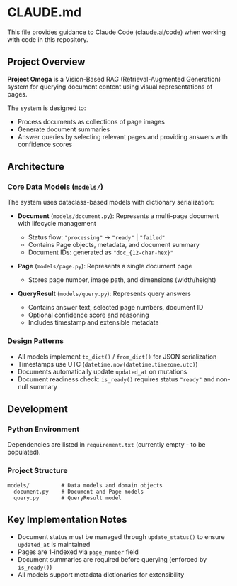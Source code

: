 # CLAUDE.md

This file provides guidance to Claude Code (claude.ai/code) when working with code in this repository.

## Project Overview

**Project Omega** is a Vision-Based RAG (Retrieval-Augmented Generation) system for querying document content using visual representations of pages.

The system is designed to:
- Process documents as collections of page images
- Generate document summaries
- Answer queries by selecting relevant pages and providing answers with confidence scores

## Architecture

### Core Data Models (`models/`)

The system uses dataclass-based models with dictionary serialization:

- **Document** (`models/document.py`): Represents a multi-page document with lifecycle management
  - Status flow: `"processing"` → `"ready"` | `"failed"`
  - Contains Page objects, metadata, and document summary
  - Document IDs: generated as `"doc_{12-char-hex}"`

- **Page** (`models/page.py`): Represents a single document page
  - Stores page number, image path, and dimensions (width/height)

- **QueryResult** (`models/query.py`): Represents query answers
  - Contains answer text, selected page numbers, document ID
  - Optional confidence score and reasoning
  - Includes timestamp and extensible metadata

### Design Patterns

- All models implement `to_dict()` / `from_dict()` for JSON serialization
- Timestamps use UTC (`datetime.now(datetime.timezone.utc)`)
- Documents automatically update `updated_at` on mutations
- Document readiness check: `is_ready()` requires status `"ready"` and non-null summary

## Development

### Python Environment

Dependencies are listed in `requirement.txt` (currently empty - to be populated).

### Project Structure

```
models/          # Data models and domain objects
  document.py    # Document and Page models
  query.py       # QueryResult model
```

## Key Implementation Notes

- Document status must be managed through `update_status()` to ensure `updated_at` is maintained
- Pages are 1-indexed via `page_number` field
- Document summaries are required before querying (enforced by `is_ready()`)
- All models support metadata dictionaries for extensibility
